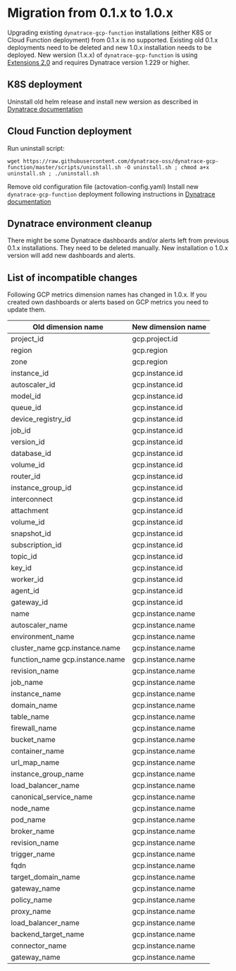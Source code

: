 # Migration from 0.1.x to 1.0.x

Upgrading existing `dynatrace-gcp-function` installations (either K8S or Cloud Function deployment) from 0.1.x is no supported.
Existing old 0.1.x deployments need to be deleted and new 1.0.x installation needs to be deployed.
New wersion (1.x.x) of `dynatrace-gcp-function` is using [Extensions 2.0](https://www.dynatrace.com/support/help/extend-dynatrace/extensions20/) and requires Dynatrace version 1.229 or higher.

## K8S deployment
Uninstall old helm release and install new wersion as described in [Dynatrace documentation](https://www.dynatrace.com/support/help/shortlink/deploy-k8#type)

## Cloud Function deployment
Run uninstall script:
```shell script
wget https://raw.githubusercontent.com/dynatrace-oss/dynatrace-gcp-function/master/scripts/uninstall.sh -O uninstall.sh ; chmod a+x uninstall.sh ; ./uninstall.sh
```
Remove old configuration file (actovation-config.yaml)
Install new `dynatrace-gcp-function` deployment following instructions in [Dynatrace documentation](https://www.dynatrace.com/support/help/setup-and-configuration/setup-on-cloud-platforms/google-cloud-platform/set-up-integration-gcp/deploy-as-gcp-function/) 

## Dynatrace environment cleanup
There might be some Dynatrace dashboards and/or alerts left from previous 0.1.x installations. They need to be deleted manually.
New installation o 1.0.x version will add new dashboards and alerts.

## List of incompatible changes
Following GCP metrics dimension names has changed in 1.0.x. If you created own dashboards or alerts based on GCP metrics you need to update them.

| Old dimension name | New dimension name |
| ------------- |------------- |
| project_id  | gcp.project.id |
| region | gcp.region  |
| zone  | gcp.region |
| instance_id | gcp.instance.id |
| autoscaler_id | gcp.instance.id |
| model_id | gcp.instance.id |
| queue_id | gcp.instance.id |
| device_registry_id | gcp.instance.id |
| job_id | gcp.instance.id |
| version_id | gcp.instance.id |
| database_id | gcp.instance.id |
| volume_id | gcp.instance.id |
| router_id | gcp.instance.id |
| instance_group_id | gcp.instance.id |
| interconnect | gcp.instance.id |
| attachment | gcp.instance.id |
| volume_id | gcp.instance.id |
| snapshot_id | gcp.instance.id |
| subscription_id | gcp.instance.id |
| topic_id | gcp.instance.id |
| key_id | gcp.instance.id |
| worker_id | gcp.instance.id |
| agent_id | gcp.instance.id |
| gateway_id | gcp.instance.id |
| name | gcp.instance.name |
| autoscaler_name | gcp.instance.name |
| environment_name | gcp.instance.name |
| cluster_name gcp.instance.name | gcp.instance.name |
| function_name gcp.instance.name | gcp.instance.name |
| revision_name | gcp.instance.name |
| job_name | gcp.instance.name |
| instance_name | gcp.instance.name |
| domain_name | gcp.instance.name |
| table_name | gcp.instance.name |
| firewall_name | gcp.instance.name |
| bucket_name | gcp.instance.name |
| container_name | gcp.instance.name |
| url_map_name | gcp.instance.name |
| instance_group_name | gcp.instance.name |
| load_balancer_name | gcp.instance.name |
| canonical_service_name | gcp.instance.name |
| node_name | gcp.instance.name |
| pod_name | gcp.instance.name |
| broker_name | gcp.instance.name |
| revision_name | gcp.instance.name |
| trigger_name | gcp.instance.name |
| fqdn | gcp.instance.name |
| target_domain_name | gcp.instance.name |
| gateway_name | gcp.instance.name |
| policy_name | gcp.instance.name |
| proxy_name  | gcp.instance.name |
| load_balancer_name | gcp.instance.name |
| backend_target_name | gcp.instance.name |
| connector_name | gcp.instance.name |
| gateway_name | gcp.instance.name |
